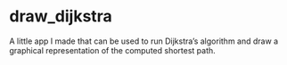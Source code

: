 # draw_dijkstra
A little app I made that can be used to run Dijkstra’s algorithm and draw a graphical representation of the computed shortest path.
